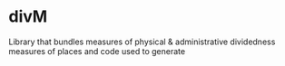 # divM
Library that bundles measures of physical &amp; administrative dividedness measures of places and code used to generate
